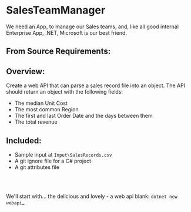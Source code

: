# SalesTeamManager
We need an App, to manage our Sales teams, and, like all good internal Enterprise App, .NET, Microsoft is our best friend.



## From Source Requirements:

## Overview:
Create a web API that can parse a sales record file into an object. The API should return an object with the following fields:
* The median Unit Cost
* The most common Region
* The first and last Order Date and the days between them
* The total revenue
## Included:
* Sample input at `Input\SalesRecords.csv`
* A git ignore file for a C# project
* A git attributes file

<br></br>

We'll start with... the delicious and lovely - a web api blank: `dotnet new webapi`_
